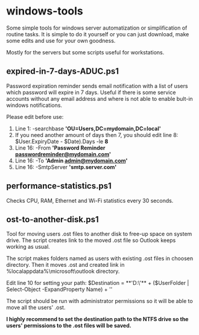 # windows-tools

Some simple tools for windows server automatization or simplification of routine tasks. It is simple to do it yourself or you can just download, make some edits and use for your own goodness.

Mostly for the servers but some scripts useful for workstations.

## expired-in-7-days-ADUC.ps1

Password expiration reminder sends email notification with a list of users which password will expire in 7 days. Useful if there is some service accounts without any email address and where is not able to enable bult-in windows notifications.

Please edit before use:

1. Line 1: -searchbase **'OU=Users,DC=mydomain,DC=local'**
2. If you need another amount of days then 7, you should edit line 8: $User.ExpiryDate - $Date).Days -le **8**
3. Line 16: -From **'Password Reminder <passwordreminder@mydomain.com>'**
4. Line 16: -To **'Admin <admin@mydomain.com>'**
5. Line 16: -SmtpServer **'smtp.server.com'**

## performance-statistics.ps1

Checks CPU, RAM, Ethernet and Wi-Fi statistics every 30 seconds.

## ost-to-another-disk.ps1

Tool for moving users .ost files to another disk to free-up space on system drive. The script creates link to the moved .ost file so Outlook keeps working as usual.

The script makes folders named as users with existing .ost files in choosen directory. Then it moves .ost and created link in %localappdata%\microsoft\outlook directory. 

Edit line 10 for setting your path: $Destination = **'D:\'** + ($UserFolder | Select-Object -ExpandProperty Name) + '\'

The script should be run with administrator permissions so it will be able to move all the users' .ost.

**I highly recommend to set the destination path to the NTFS drive so the users' permissions to the .ost files will be saved.**

